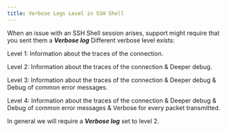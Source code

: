 ```yaml
---
title: Verbose Logs Level in SSH Shell
---
```

When an issue with an SSH Shell session arises, support might require that you sent them a ***Verbose log*** Different verbose level exists:  

Level 1: Information about the traces of the connection.  

Level 2: Information about the traces of the connection & Deeper   debug.  

Level 3: Information about the traces of the connection & Deeper debug & Debug of common error messages.

Level 4: Information about the traces of the connection & Deeper debug & Debug of common error messages & Verbose for every packet transmitted.

In general we will require a ***Verbose log*** set to level 2.

